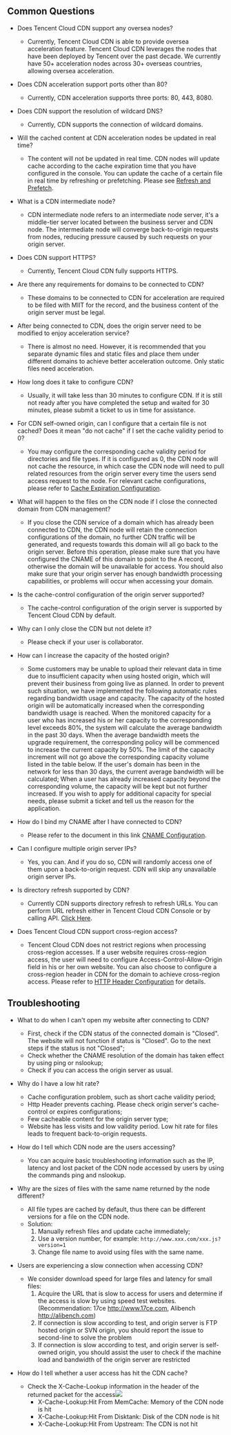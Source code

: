 ## Common Questions

+ Does Tencent Cloud CDN support any oversea nodes?
  + Currently, Tencent Cloud CDN is able to provide oversea acceleration feature. Tencent Cloud CDN leverages the nodes that have been deployed by Tencent over the past decade. We currently have 50+ acceleration nodes across 30+ overseas countries, allowing oversea acceleration.

+ Does CDN acceleration support ports other than 80?
  + Currently, CDN acceleration supports three ports: 80, 443, 8080.

+ Does CDN support the resolution of wildcard DNS?
  + Currently, CDN supports the connection of wildcard domains.

+ Will the cached content at CDN acceleration nodes be updated in real time?
  + The content will not be updated in real time. CDN nodes will update cache according to the cache expiration time that you have configured in the console. You can update the cache of a certain file in real time by refreshing or prefetching. Please see [Refresh and Prefetch](https://www.qcloud.com/document/product/228/6299).

+ What is a CDN intermediate node?
  + CDN intermediate node refers to an intermediate node server, it's a middle-tier server located between the business server and CDN node. The intermediate node will converge back-to-origin requests from nodes, reducing pressure caused by such requests on your origin server.

+ Does CDN support HTTPS?
  + Currently, Tencent Cloud CDN fully supports HTTPS.

+ Are there any requirements for domains to be connected to CDN?
  + These domains to be connected to CDN for acceleration are required to be filed with MIIT for the record, and the business content of the origin server must be legal.

+ After being connected to CDN, does the origin server need to be modified to enjoy acceleration service?
  + There is almost no need. However, it is recommended that you separate dynamic files and static files and place them under different domains to achieve better acceleration outcome. Only static files need acceleration.

+ How long does it take to configure CDN?
  + Usually, it will take less than 30 minutes to configure CDN. If it is still not ready after you have completed the setup and waited for 30 minutes, please submit a ticket to us in time for assistance.

+ For CDN self-owned origin, can I configure that a certain file is not cached? Does it mean "do not cache" if I set the cache validity period to 0?
  + You may configure the corresponding cache validity period for directories and file types. If it is configured as 0, the CDN node will not cache the resource, in which case the CDN node will need to pull related resources from the origin server every time the users send access request to the node. For relevant cache configurations, please refer to [Cache Expiration Configuration](https://www.qcloud.com/document/product/228/6290).

+ What will happen to the files on the CDN node if I close the connected domain from CDN management?
  + If you close the CDN service of a domain which has already been connected to CDN, the CDN node will retain the connection configurations of the domain, no further CDN traffic will be generated, and requests towards this domain will all go back to the origin server. Before this operation, please make sure that you have configured the CNAME of this domain to point to the A record, otherwise the domain will be unavailable for access. You should also make sure that your origin server has enough bandwidth processing capabilities, or problems will occur when accessing your domain.

+ Is the cache-control configuration of the origin server supported?
  + The cache-control configuration of the origin server is supported by Tencent Cloud CDN by default.

+ Why can I only close the CDN but not delete it?
  + Please check if your user is collaborator.

+ How can I increase the capacity of the hosted origin?
  + Some customers may be unable to upload their relevant data in time due to insufficient capacity when using hosted origin, which will prevent their business from going live as planned. In order to prevent such situation, we have implemented the following automatic rules regarding bandwidth usage and capacity. The capacity of the hosted origin will be automatically increased when the corresponding bandwidth usage is reached. When the monitored capacity for a user who has increased his or her capacity to the corresponding level exceeds 80%, the system will calculate the average bandwidth in the past 30 days. When the average bandwidth meets the upgrade requirement, the corresponding policy will be commenced to increase the current capacity by 50%. The limit of the capacity increment will not go above the corresponding capacity volume listed in the table below. If the user's domain has been in the network for less than 30 days, the current average bandwidth will be calculated; When a user has already increased capacity beyond the corresponding volume, the capacity will be kept but not further increased. If you wish to apply for additional capacity for special needs, please submit a ticket and tell us the reason for the application.

+ How do I bind my CNAME after I have connected to CDN?
  + Please refer to the document in this link [CNAME Configuration](https://www.qcloud.com/document/product/228/3121).

+ Can I configure multiple origin server IPs?
  + Yes, you can. And if you do so, CDN will randomly access one of them upon a back-to-origin request. CDN will skip any unavailable origin server IPs.

+ Is directory refresh supported by CDN?
  + Currently CDN supports directory refresh to refresh URLs. You can perform URL refresh either in Tencent Cloud CDN Console or by calling API. [Click Here](https://www.qcloud.com/document/product/228/3946).

+ Does Tencent Cloud CDN support cross-region access?
  + Tencent Cloud CDN does not restrict regions when processing cross-region accesses. If a user website requires cross-region access, the user will need to configure Access-Control-Allow-Origin field in his or her own website. You can also choose to configure a cross-region header in CDN for the domain to achieve cross-region access. Please refer to [HTTP Header Configuration](https://www.qcloud.com/document/product/228/6296) for details.

## Troubleshooting

+ What to do when I can't open my website after connecting to CDN?
  + First, check if the CDN status of the connected domain is "Closed". The website will not function if status is "Closed". Go to the next steps if the status is not "Closed";
  + Check whether the CNAME resolution of the domain has taken effect by using ping or nslookup;
  + Check if you can access the origin server as usual.

+ Why do I have a low hit rate?
  + Cache configuration problem, such as short cache validity period;
  + Http Header prevents caching. Please check origin server's cache-control or expires configurations;
  + Few cacheable content for the origin server type;
  + Website has less visits and low validity period. Low hit rate for files leads to frequent back-to-origin requests.

+ How do I tell which CDN node are the users accessing?
  + You can acquire basic troubleshooting information such as the IP, latency and lost packet of the CDN node accessed by users by using the commands ping and nslookup.

+ Why are the sizes of files with the same name returned by the node different?
  + All file types are cached by default, thus there can be different versions for a file on the CDN node.
  + Solution:
    1. Manually refresh files and update cache immediately;
    2. Use a version number, for example: ```http://www.xxx.com/xxx.js?version=1```
    3. Change file name to avoid using files with the same name.

+ Users are experiencing a slow connection when accessing CDN?
  + We consider download speed for large files and latency for small files:
    1. Acquire the URL that is slow to access for users and determine if the access is slow by using speed test websites. (Recommendation: 17ce http://www.17ce.com, Alibench http://alibench.com)
    2. If connection is slow according to test, and origin server is FTP hosted origin or SVN origin, you should report the issue to second-line to solve the problem
    3. If connection is slow according to test, and origin server is self-owned origin, you should assist the user to check if the machine load and bandwidth of the origin server are restricted

+ How do I tell whether a user access has hit the CDN cache?
  + Check the X-Cache-Lookup information in the header of the returned packet for the access![](https://mccdn.qcloud.com/static/img/b28aa4df70343f6bd74290a1f0b85ab7/image.png)
    + X-Cache-Lookup:Hit From MemCache: Memory of the CDN node is hit
    + X-Cache-Lookup:Hit From Disktank: Disk of the CDN node is hit
    + X-Cache-Lookup:Hit From Upstream: The CDN is not hit




